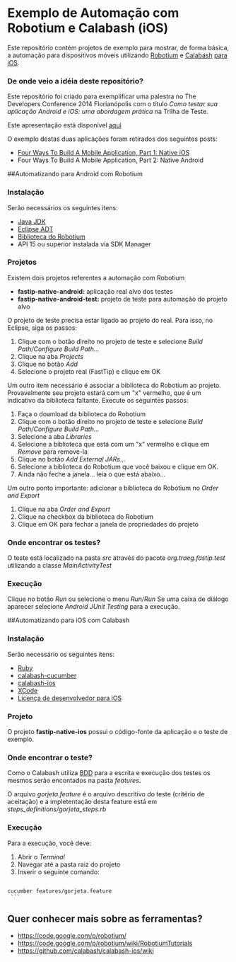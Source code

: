 # Exemplo de Automação com Robotium e Calabash (iOS)

Este repositório contém projetos de exemplo para mostrar, de forma básica, a automação para dispositivos móveis utilizando [Robotium] e [Calabash] [para iOS].

### De onde veio a idéia deste repositório?
Este repositório foi criado para exemplificar uma palestra no The Developers Conference 2014 Florianópolis com o título _Como testar sua aplicação Android e iOS: uma abordagem prática_ na Trilha de Teste.

Este apresentação está disponível [aqui]

O exemplo destas duas aplicações foram retirados dos seguintes posts:
  - [Four Ways To Build A Mobile Application, Part 1: Native iOS](http://www.smashingmagazine.com/2013/11/22/four-ways-to-build-a-mobile-app-part1-native-ios/)
  - Four Ways To Build A Mobile Application, Part 2: Native Android

##Automatizando para Android com Robotium


### Instalação
Serão necessários os seguintes itens:

  - [Java JDK]
  - [Eclipse ADT]
  - [Biblioteca do Robotium]
  - API 15 ou superior instalada via SDK Manager

### Projetos
Existem dois projetos referentes a automação com Robotium
  - **fastip-native-android:** aplicação real alvo dos testes
  - **fastip-native-android-test:** projeto de teste para automação do projeto alvo

O projeto de teste precisa estar ligado ao projeto do real.
Para isso, no Eclipse, siga os passos:
  1. Clique com o botão direito no projeto de teste e selecione _Build Path/Configure Build Path..._
  2. Clique na aba _Projects_
  3. Clique no botão _Add_
  4. Selecione o projeto real (FastTip) e clique em OK

Um outro item necessário é associar a biblioteca do Robotium ao projeto. Provavelmente seu projeto estará com um "x" vermelho, que é um indicativo da biblioteca faltante. Execute os seguintes passos:
  1. Faça o download da biblioteca do Robotium
  2. Clique com o botão direito no projeto de teste e selecione _Build Path/Configure Build Path..._
  3. Selecione a aba _Libraries_
  4. Selecione a biblioteca que está com um "x" vermelho e clique em _Remove_ para remove-la
  5. Clique no botão _Add External JARs..._
  6. Selecione a biblioteca do Robotium que você baixou e clique em OK.
  7. Ainda não feche a janela... leia o que está abaixo...

Um outro ponto importante: adicionar a biblioteca do Robotium no _Order and Export_
  1. Clique na aba _Order and Export_
  2. Clique na checkbox da biblioteca do Robotium
  3. Clique em OK para fechar a janela de propriedades do projeto

### Onde encontrar os testes?
O teste está localizado na pasta _src_ através do pacote _org.traeg.fastip.test_ utilizando a classe _MainActivityTest_

### Execução
Clique no botão _Run_ ou selecione o menu _Run/Run_
Se uma caixa de diálogo aparecer selecione _Android JUnit Testing_ para a execução.


##Automatizando para iOS com Calabash

### Instalação
Serão necessário os seguintes itens:
  - [Ruby]
  - [calabash-cucumber]
  - [calabash-ios]
  - [XCode]
  - [Licença de desenvolvedor para iOS]

### Projeto
O projeto **fastip-native-ios** possui o código-fonte da aplicação e o teste de exemplo.

### Onde encontrar o teste?
Como o Calabash utiliza [BDD] para a escrita e execução dos testes os mesmos serão encontados na pasta _features_.

O arquivo _gorjeta.feature_ é o arquivo descritivo do teste (critério de aceitação) e a impletentação desta feature está em _steps_definitions/gorjeta_steps.rb_

### Execução
Para a execução, você deve:
  1. Abrir o _Terminal_
  2. Navegar até a pasta raiz do projeto
  3. Inserir o seguinte comando:
     ```sh
    cucumber features/gorjeta.feature
     ```



## Quer conhecer mais sobre as ferramentas?
   - https://code.google.com/p/robotium/
   - https://code.google.com/p/robotium/wiki/RobotiumTutorials
   - https://github.com/calabash/calabash-ios/wiki

[Robotium]:https://code.google.com/p/robotium/
[Calabash]:http://calaba.sh
[para iOS]:https://github.com/calabash/calabash-ios
[Java JDK]:http://www.oracle.com/technetwork/java/javase/downloads/index.html
[Eclipse ADT]:http://developer.android.com/sdk/index.html
[Biblioteca do Robotium]:https://code.google.com/p/robotium/wiki/Downloads?tm=2
[Ruby]:https://www.ruby-lang.org/en/downloads/
[calabash-cucumber]:https://github.com/calabash/calabash-ios#fast-track
[calabash-ios]:https://github.com/calabash/calabash-ios#fast-track
[XCode]:https://developer.apple.com/xcode/
[Licença de desenvolvedor para iOS]:https://developer.apple.com/programs/ios/
[BDD]:http://pt.wikipedia.org/wiki/Behavior_Driven_Development
[aqui]:http://eliasnogueira.com/portfolio-item/2806/
[The Developers Conference 2014 Florianópolis]:http://www.thedevelopersconference.com.br/tdc/2014/florianopolis/
[Four Ways To Build A Mobile Application, Part 1: Native iOS]:http://www.smashingmagazine.com/2013/11/22/four-ways-to-build-a-mobile-app-part1-native-ios/
[Four Ways To Build A Mobile Application, Part 2: Native Android]:http://www.smashingmagazine.com/2014/01/10/four-ways-to-build-a-mobile-app-part2-native-android/
